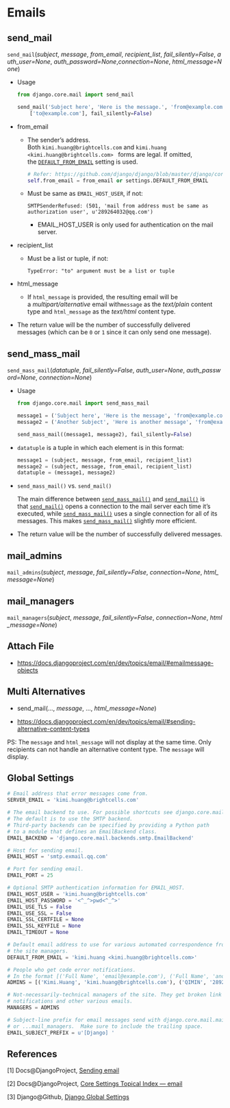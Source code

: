 # Emails

## send_mail

`send_mail`(*subject*, *message*, *from_email*, *recipient_list*, *fail_silently=False*, *auth_user=None*, *auth_password=None*,*connection=None*, *html_message=None*)

* Usage

  ```python
  from django.core.mail import send_mail

  send_mail('Subject here', 'Here is the message.', 'from@example.com',
      ['to@example.com'], fail_silently=False)
  ```


* from_email

  * The sender’s address. Both ``kimi.huang@brightcells.com`` and ``kimi.huang <kimi.huang@brightcells.com> `` forms are legal. If omitted, the [`DEFAULT_FROM_EMAIL`](https://docs.djangoproject.com/en/dev/ref/settings/#std:setting-DEFAULT_FROM_EMAIL) setting is used.

    ```python
    # Refer: https://github.com/django/django/blob/master/django/core/mail/message.py#L290
    self.from_email = from_email or settings.DEFAULT_FROM_EMAIL
    ```

  * Must be same as ``EMAIL_HOST_USER``, if not:

    ```shell
    SMTPSenderRefused: (501, 'mail from address must be same as authorization user', u'289264032@qq.com')
    ```
    * EMAIL_HOST_USER is only used for authentication on the mail server.

* recipient_list

  * Must be a list or tuple, if not:

    ```shell
    TypeError: "to" argument must be a list or tuple
    ```


* html_message
  * If `html_message` is provided, the resulting email will be a *multipart/alternative* email with`message` as the *text/plain* content type and `html_message` as the *text/html* content type.
* The return value will be the number of successfully delivered messages (which can be `0` or `1` since it can only send one message).

## send_mass_mail

`send_mass_mail`(*datatuple*, *fail_silently=False*, *auth_user=None*, *auth_password=None*, *connection=None*)

* Usage

  ```python
  from django.core.mail import send_mass_mail

  message1 = ('Subject here', 'Here is the message', 'from@example.com', ['first@example.com', 'other@example.com'])
  message2 = ('Another Subject', 'Here is another message', 'from@example.com', ['second@test.com'])

  send_mass_mail((message1, message2), fail_silently=False)
  ```


* `datatuple` is a tuple in which each element is in this format:

  ```python
  message1 = (subject, message, from_email, recipient_list)
  message2 = (subject, message, from_email, recipient_list)
  datatuple = (message1, message2)
  ```

* ``send_mass_mail()`` vs. ``send_mail()``

  The main difference between [`send_mass_mail()`](https://docs.djangoproject.com/en/dev/topics/email/#django.core.mail.send_mass_mail) and [`send_mail()`](https://docs.djangoproject.com/en/dev/topics/email/#django.core.mail.send_mail) is that [`send_mail()`](https://docs.djangoproject.com/en/dev/topics/email/#django.core.mail.send_mail) opens a connection to the mail server each time it’s executed, while [`send_mass_mail()`](https://docs.djangoproject.com/en/dev/topics/email/#django.core.mail.send_mass_mail) uses a single connection for all of its messages. This makes [`send_mass_mail()`](https://docs.djangoproject.com/en/dev/topics/email/#django.core.mail.send_mass_mail) slightly more efficient.


* The return value will be the number of successfully delivered messages.

## mail_admins

`mail_admins`(*subject*, *message*, *fail_silently=False*, *connection=None*, *html_message=None*)

## mail_managers

`mail_managers`(*subject*, *message*, *fail_silently=False*, *connection=None*, *html_message=None*)

## Attach File

* https://docs.djangoproject.com/en/dev/topics/email/#emailmessage-objects

## Multi Alternatives

* send_mail(…, *message*, ..., *html_message=None*)


* https://docs.djangoproject.com/en/dev/topics/email/#sending-alternative-content-types

PS: The ``message`` and ``html_message`` will not display at the same time. Only recipients can not handle an alternative content type. The ``message`` will display.

## Global Settings

```python
# Email address that error messages come from.
SERVER_EMAIL = 'kimi.huang@brightcells.com'

# The email backend to use. For possible shortcuts see django.core.mail.
# The default is to use the SMTP backend.
# Third-party backends can be specified by providing a Python path
# to a module that defines an EmailBackend class.
EMAIL_BACKEND = 'django.core.mail.backends.smtp.EmailBackend'

# Host for sending email.
EMAIL_HOST = 'smtp.exmail.qq.com'

# Port for sending email.
EMAIL_PORT = 25

# Optional SMTP authentication information for EMAIL_HOST.
EMAIL_HOST_USER = 'kimi.huang@brightcells.com'
EMAIL_HOST_PASSWORD = '<^_^>pwd<^_^>'
EMAIL_USE_TLS = False
EMAIL_USE_SSL = False
EMAIL_SSL_CERTFILE = None
EMAIL_SSL_KEYFILE = None
EMAIL_TIMEOUT = None

# Default email address to use for various automated correspondence from
# the site managers.
DEFAULT_FROM_EMAIL = 'kimi.huang <kimi.huang@brightcells.com>'

# People who get code error notifications.
# In the format [('Full Name', 'email@example.com'), ('Full Name', 'anotheremail@example.com')]
ADMINS = [('Kimi.Huang', 'kimi.huang@brightcells.com'), ('QIMIN', '289264032@qq.com')]

# Not-necessarily-technical managers of the site. They get broken link
# notifications and other various emails.
MANAGERS = ADMINS

# Subject-line prefix for email messages send with django.core.mail.mail_admins
# or ...mail_managers.  Make sure to include the trailing space.
EMAIL_SUBJECT_PREFIX = u'[Django] '
```

## References

[1] Docs@DjangoProject, [Sending email](https://docs.djangoproject.com/en/dev/topics/email/)

[2] Docs@DjangoProject, [Core Settings Topical Index — email](https://docs.djangoproject.com/en/dev/ref/settings/#email)

[3] Django@Github, [Django Global Settings](https://github.com/django/django/blob/354acd04af524ad82002b903df1189581c51cabe/django/conf/global_settings.py#L185)
